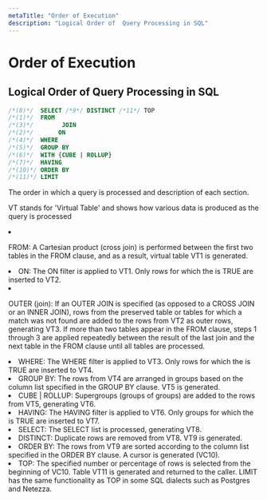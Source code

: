 ```yaml
---
metaTitle: "Order of Execution"
description: "Logical Order of  Query Processing in SQL"
---
```


# Order of Execution



## Logical Order of  Query Processing in SQL


```sql
/*(8)*/  SELECT /*9*/ DISTINCT /*11*/ TOP  
/*(1)*/  FROM 
/*(3)*/        JOIN 
/*(2)*/       ON 
/*(4)*/  WHERE 
/*(5)*/  GROUP BY 
/*(6)*/  WITH {CUBE | ROLLUP}
/*(7)*/  HAVING 
/*(10)*/ ORDER BY 
/*(11)*/ LIMIT 
```

The order in which a query is processed and description of each section.

VT stands for 'Virtual Table' and shows how various data is produced as the query is processed

<li>
<p>FROM: A Cartesian product (cross join) is performed between the first two tables in the FROM clause, and as a result, virtual table VT1
is generated.</p>
</li>
<li>
ON: The ON filter is applied to VT1. Only rows for which the is TRUE are inserted to VT2.
</li>
<li>
<p>OUTER (join): If an OUTER JOIN is specified (as opposed to a CROSS JOIN or an INNER JOIN), rows from the preserved table or tables for
which a match was not found are added to the rows from VT2 as outer rows, generating VT3. If more than two tables appear in the FROM clause,
steps 1 through 3 are applied repeatedly between the result of the last join and the next table in the FROM clause until all tables are processed.</p>
</li>
<li>
WHERE: The WHERE filter is applied to VT3. Only rows for which the is TRUE are inserted to VT4.
</li>
<li>
GROUP BY: The rows from VT4 are arranged in groups based on the column list specified in the GROUP BY clause. VT5 is generated.
</li>
<li>
CUBE | ROLLUP: Supergroups (groups of groups) are added to the rows from VT5, generating VT6.
</li>
<li>
HAVING: The HAVING filter is applied to VT6. Only groups for which the is TRUE are inserted to VT7.
</li>
<li>
SELECT: The SELECT list is processed, generating VT8.
</li>
<li>
DISTINCT: Duplicate rows are removed from VT8. VT9 is generated.
</li>
<li>
ORDER BY: The rows from VT9 are sorted according to the column list specified in the ORDER BY clause. A cursor is generated (VC10).
</li>
<li>
TOP: The specified number or percentage of rows is selected from the beginning of VC10. Table VT11 is generated and returned to the caller. LIMIT has the same functionality as TOP in some SQL dialects such as Postgres and Netezza.
</li>

